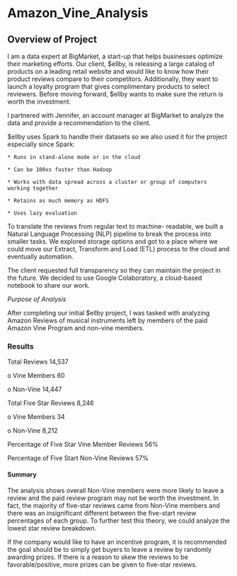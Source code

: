 # **Amazon_Vine_Analysis**

## **Overview of Project**

I am a data expert at BigMarket, a start-up that helps businesses optimize their marketing efforts. Our client, $ellby, is releasing a large catalog of products on a leading retail website and would like to know how their product reviews compare to their competitors. Additionally, they want to launch a loyalty program that gives complimentary products to select reviewers. Before moving forward, $ellby wants to make sure the return is worth the investment.

I partnered with Jennifer, an account manager at BigMarket to analyze the data and provide a recommendation to the client.

$ellby uses Spark to handle their datasets so we also used it for the project especially since Spark:

    * Runs in stand-alone mode or in the cloud

    * Can be 100xs faster than Hadoop

    * Works with data spread across a cluster or group of computers working together

    * Retains as much memory as HDFS

    * Uses lazy evaluation

To translate the reviews from regular text to machine- readable, we built a Natural Language Processing (NLP) pipeline to break the process into smaller tasks. We explored storage options and got to a place where we could move our Extract, Transform and Load (ETL) process to the cloud and eventually automation.

The client requested full transparency so they can maintain the project in the future. We decided to use Google Colaboratory, a cloud-based notebook to share our work.

*Purpose of Analysis*

After completing our initial $ellby project, I was tasked with analyzing Amazon Reviews of musical instruments left by members of the paid Amazon Vine Program and non-vine members.

### **Results**

Total Reviews 14,537

  o Vine Members 60

  o Non-Vine 14,447

Total Five Star Reviews 8,246

  o Vine Members 34

  o Non-Vine 8,212

Percentage of Five Star Vine Member Reviews 56%

Percentage of Five Start Non-Vine Reviews 57%

#### **Summary**

The analysis shows overall Non-Vine members were more likely to leave a review and the paid review program may not be worth the investment. In fact, the majority of five-star reviews came from Non-Vine members and there was an insignificant different between the five-start review percentages of each group. To further test this theory, we could analyze the lowest star review breakdown. 

If the company would like to have an incentive program, it is recommended the goal should be to simply get buyers to leave a review by randomly awarding prizes. If there is a reason to skew the reviews to be favorable/positive, more prizes can be given to five-star reviews. 
